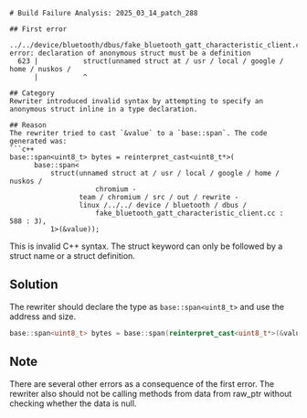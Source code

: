 ```
# Build Failure Analysis: 2025_03_14_patch_288

## First error

../../device/bluetooth/dbus/fake_bluetooth_gatt_characteristic_client.cc:623:11: error: declaration of anonymous struct must be a definition
  623 |           struct(unnamed struct at / usr / local / google / home / nuskos /
      |           ^

## Category
Rewriter introduced invalid syntax by attempting to specify an anonymous struct inline in a type declaration.

## Reason
The rewriter tried to cast `&value` to a `base::span`. The code generated was:
```c++
base::span<uint8_t> bytes = reinterpret_cast<uint8_t*>(
      base::span<
          struct(unnamed struct at / usr / local / google / home / nuskos /
                     chromium -
                 team / chromium / src / out / rewrite -
                 linux /../../ device / bluetooth / dbus /
                     fake_bluetooth_gatt_characteristic_client.cc : 588 : 3),
          1>(&value));
```
This is invalid C++ syntax. The struct keyword can only be followed by a struct name or a struct definition. 

## Solution
The rewriter should declare the type as `base::span<uint8_t>` and use the address and size.

```c++
base::span<uint8_t> bytes = base::span(reinterpret_cast<uint8_t*>(&value), sizeof(value));
```

## Note
There are several other errors as a consequence of the first error. The rewriter also should not be calling methods from data from raw_ptr without checking whether the data is null.